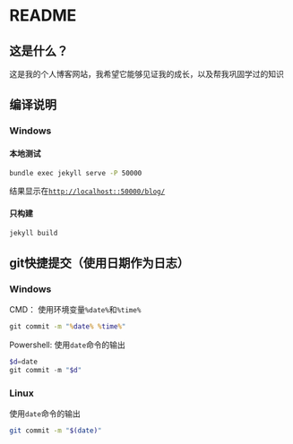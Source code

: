 # README

## 这是什么？

这是我的个人博客网站，我希望它能够见证我的成长，以及帮我巩固学过的知识  

## 编译说明
### Windows
#### 本地测试
```bat
bundle exec jekyll serve -P 50000
```  
结果显示在[`http://localhost::50000/blog/`](http://localhost::50000/blog/)
#### 只构建
```bat
jekyll build
```

## git快捷提交（使用日期作为日志）

### Windows
CMD：
使用环境变量`%date%`和`%time%`
```bat
git commit -m "%date% %time%"
```  
Powershell:
使用`date`命令的输出
```ps1
$d=date
git commit -m "$d"
```  

### Linux
使用`date`命令的输出
```sh
git commit -m "$(date)"
```